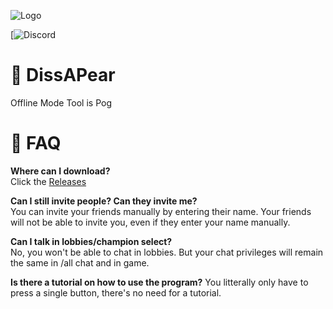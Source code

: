 ![Logo](https://ibb.co/ct0qTWn)

[![Discord](https://discordapp.com/users/191046465278181376/)

# 🍐 DissAPear
Offline Mode Tool is Pog

# :tophat: FAQ
**Where can I download?**  
Click the [Releases](https://github.com/simkaiwen/DissAPear/releases)

**Can I still invite people? Can they invite me?**  
You can invite your friends manually by entering their name.
Your friends will not be able to invite you, even if they enter your name manually.

**Can I talk in lobbies/champion select?**  
No, you won't be able to chat in lobbies. But your chat privileges will remain the same in /all chat and in game.

**Is there a tutorial on how to use the program?**
You litterally only have to press a single button, there's no need for a tutorial.
